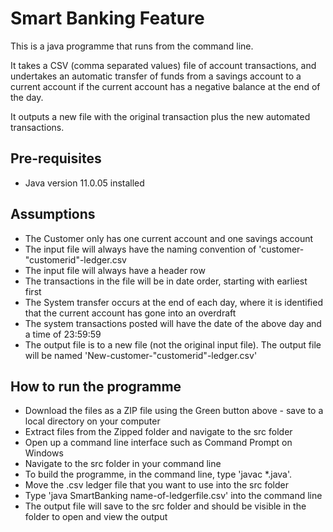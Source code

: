 # Smart Banking Feature

This is a java programme that runs from the command line.

It takes a CSV (comma separated values) file of account transactions, and undertakes an automatic transfer of funds from a savings account to a current account if
the current account has a negative balance at the end of the day.

It outputs a new file with the original transaction plus the new automated transactions.

<h2>Pre-requisites</h2>

<ul>
  <li>Java version 11.0.05 installed</li>
</ul>
  
 <h2>Assumptions</h2>
 <ul>
  <li>The Customer only has one current account and one savings account</li>
  <li>The input file will always have the naming convention of 'customer-"customerid"-ledger.csv</li>
  <li>The input file will always have a header row</li>
  <li>The transactions in the file will be in date order, starting with earliest first</li>
  <li>The System transfer occurs at the end of each day, where it is identified that the current account has gone into an overdraft</li>
  <li>The system transactions posted will have the date of the above day and a time of 23:59:59</li>
  <li>The output file is to a new file (not the original input file).  The output file will be named 'New-customer-"customerid"-ledger.csv'</li>
 </ul>
    
 
 
 <h2>How to run the programme</h2>
 <ul>
  <li>Download the files as a ZIP file using the Green button above - save to a local directory on your computer</li>
  <li>Extract files from the Zipped folder and navigate to the src folder</li>
  <li>Open up a command line interface such as Command Prompt on Windows</li>
  <li>Navigate to the src folder in your command line</li>
  <li>To build the programme, in the command line, type 'javac *.java'. </li>
  <li>Move the .csv ledger file that you want to use into the src folder </li>
  <li>Type 'java SmartBanking name-of-ledgerfile.csv' into the command line</li>
  <li>The output file will save to the src folder and should be visible in the folder to open and view the output</li>
</ul>
 
  

